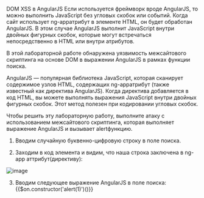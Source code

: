 DOM XSS в AngularJS
Если используется фреймворк вроде AngularJS, то можно выполнить JavaScript без угловых скобок или событий. Когда сайт использует ng-appатрибут в элементе HTML, он будет обработан AngularJS. В этом случае AngularJS выполнит JavaScript внутри двойных фигурных скобок, которые могут встречаться непосредственно в HTML или внутри атрибутов.

В этой лабораторной работе обнаружена уязвимость межсайтового скриптинга на основе DOM в выражении AngularJS в рамках функции поиска.

AngularJS — популярная библиотека JavaScript, которая сканирует содержимое узлов HTML, содержащих ng-appатрибут (также известный как директива AngularJS). Когда директива добавляется в код HTML, вы можете выполнять выражения JavaScript внутри двойных фигурных скобок. Этот метод полезен при кодировании угловых скобок.

Чтобы решить эту лабораторную работу, выполните атаку с использованием межсайтового скриптинга, которая выполняет выражение AngularJS и вызывает alertфункцию.

1. Вводим случайную буквенно-цифровую строку в поле поиска.

2. Заходим в код элемента и видим, что наша строка заключена в ng-app аттрибут(директиву):

![image](https://github.com/user-attachments/assets/4ac3f89e-8bd4-4947-bc08-4cac59a590d8)

3. Вводим следующее выражение AngularJS в поле поиска: {{$on.constructor('alert(1)')()}}
